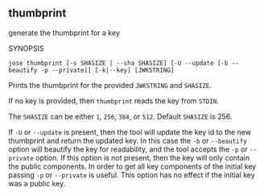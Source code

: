 ## thumbprint

generate the thumbprint for a key

SYNOPSIS

```
jose thumbprint [-s SHASIZE | --sha SHASIZE] [-U --update [-b --beautify -p --private]] [-k|--key] [JWKSTRING]
```

Prints the thumbprint for the provided ```JWKSTRING``` and ```SHASIZE```.

If no key is provided, then ```thumbprint``` reads the key from ```STDIN```.

The ```SHASIZE``` can be either ```1```, ```256```, ```384```, or ```512```. Default ```SHASIZE``` is 256.

If ```-U``` or ```--update``` is present, then the tool will update the key id
to the new thumbprint and return the updated key. In this case the ```-b```
or ```--beautify``` option will beautify the key for readability, and the tool
accepts the ```-p``` or ```--private``` option. If this option is not present,
then the key will only contain the public components. In order to get all key
components of the initial key passing ```-p``` or ```--private``` is
useful. This option has no effect if the initial key was a public key.
